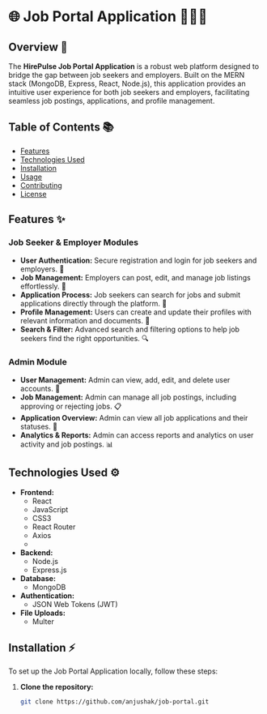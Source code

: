 # 🌐 Job Portal Application 🧑‍💼💼

 <!-- Add your logo image link here -->

## Overview 🌟
The **HirePulse Job Portal Application** is a robust web platform designed to bridge the gap between job seekers and employers. Built on the MERN stack (MongoDB, Express, React, Node.js), this application provides an intuitive user experience for both job seekers and employers, facilitating seamless job postings, applications, and profile management.

## Table of Contents 📚
- [Features](#features)
- [Technologies Used](#technologies-used)
- [Installation](#installation)
- [Usage](#usage)
- [Contributing](#contributing)
- [License](#license)

## Features ✨
### Job Seeker & Employer Modules
- **User Authentication:** Secure registration and login for job seekers and employers. 🔐
- **Job Management:** Employers can post, edit, and manage job listings effortlessly. 📝
- **Application Process:** Job seekers can search for jobs and submit applications directly through the platform. 📄
- **Profile Management:** Users can create and update their profiles with relevant information and documents. 👤
- **Search & Filter:** Advanced search and filtering options to help job seekers find the right opportunities. 🔍

 ### Admin Module
- **User Management:** Admin can view, add, edit, and delete user accounts. 👥
- **Job Management:** Admin can manage all job postings, including approving or rejecting jobs. 📋
- **Application Overview:** Admin can view all job applications and their statuses. 📂
- **Analytics & Reports:** Admin can access reports and analytics on user activity and job postings. 📊

## Technologies Used ⚙️
- **Frontend:** 
  - React
  - JavaScript
  - CSS3
  - React Router
  - Axios
  - 
- **Backend:** 
  - Node.js
  - Express.js
- **Database:** 
  - MongoDB
- **Authentication:** 
  - JSON Web Tokens (JWT)
- **File Uploads:** 
  - Multer

## Installation ⚡
To set up the Job Portal Application locally, follow these steps:

1. **Clone the repository:**
   ```bash
   git clone https://github.com/anjushak/job-portal.git
